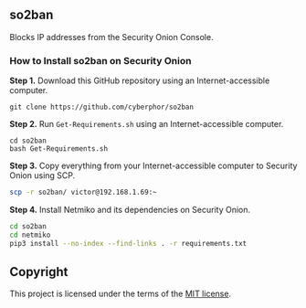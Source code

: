 ## so2ban
Blocks IP addresses from the Security Onion Console.

### How to Install so2ban on Security Onion
**Step 1.** Download this GitHub repository using an Internet-accessible computer. 
```
git clone https://github.com/cyberphor/so2ban
```

**Step 2.** Run `Get-Requirements.sh` using an Internet-accessible computer.
```
cd so2ban
bash Get-Requirements.sh
```

**Step 3.** Copy everything from your Internet-accessible computer to Security Onion using SCP. 
```bash
scp -r so2ban/ victor@192.168.1.69:~
```

**Step 4.** Install Netmiko and its dependencies on Security Onion. 
```bash
cd so2ban
cd netmiko
pip3 install --no-index --find-links . -r requirements.txt
```

## Copyright
This project is licensed under the terms of the [MIT license](/LICENSE). 
